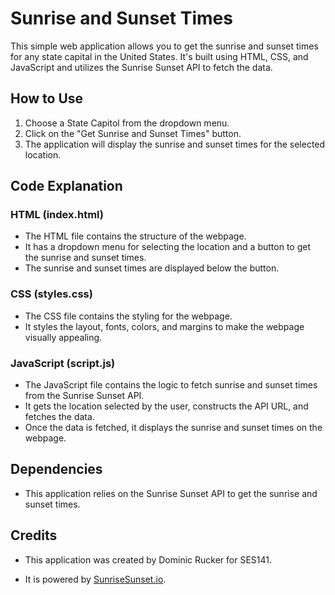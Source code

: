 # Sunrise and Sunset Times

This simple web application allows you to get the sunrise and sunset times for any state capital in the United States. It's built using HTML, CSS, and JavaScript and utilizes the Sunrise Sunset API to fetch the data.

## How to Use

1. Choose a State Capitol from the dropdown menu.
2. Click on the "Get Sunrise and Sunset Times" button.
3. The application will display the sunrise and sunset times for the selected location.

## Code Explanation

### HTML (index.html)

- The HTML file contains the structure of the webpage.
- It has a dropdown menu for selecting the location and a button to get the sunrise and sunset times.
- The sunrise and sunset times are displayed below the button.

### CSS (styles.css)

- The CSS file contains the styling for the webpage.
- It styles the layout, fonts, colors, and margins to make the webpage visually appealing.

### JavaScript (script.js)

- The JavaScript file contains the logic to fetch sunrise and sunset times from the Sunrise Sunset API.
- It gets the location selected by the user, constructs the API URL, and fetches the data.
- Once the data is fetched, it displays the sunrise and sunset times on the webpage.

## Dependencies

- This application relies on the Sunrise Sunset API to get the sunrise and sunset times.

## Credits

- This application was created by Dominic Rucker for SES141.

- It is powered by [SunriseSunset.io](https://sunrisesunset.io).

